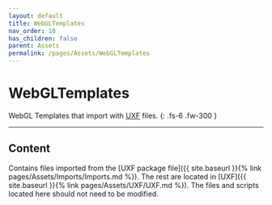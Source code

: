 ```yaml
---
layout: default
title: WebGLTemplates
nav_order: 10
has_children: false
parent: Assets
permalink: /pages/Assets/WebGLTemplates
---
```


# WebGLTemplates
WebGL Templates that import with [UXF](https://github.com/immersivecognition/unity-experiment-framework) files.
{: .fs-6 .fw-300 }

---

## Content
Contains files imported from the [UXF package file]({{ site.baseurl }}{% link pages/Assets/Imports/Imports.md %}). The rest are located in [UXF]({{ site.baseurl }}{% link pages/Assets/UXF/UXF.md %}). The files and scripts located here should not need to be modified.
